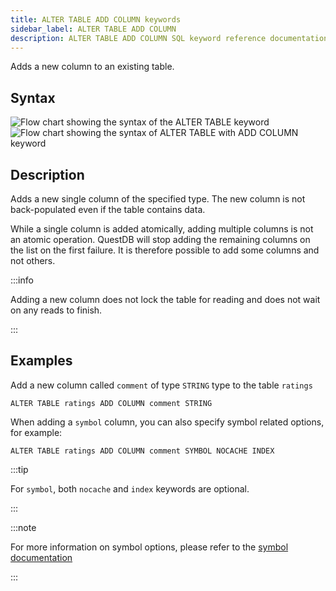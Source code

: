```yaml
---
title: ALTER TABLE ADD COLUMN keywords
sidebar_label: ALTER TABLE ADD COLUMN
description: ALTER TABLE ADD COLUMN SQL keyword reference documentation.
---
```


Adds a new column to an existing table.

## Syntax

![Flow chart showing the syntax of the ALTER TABLE keyword](/img/docs/diagrams/alterTable.svg)
![Flow chart showing the syntax of ALTER TABLE with ADD COLUMN keyword](/img/docs/diagrams/alterTableAddColumn.svg)

## Description

Adds a new single column of the specified type. The new column is not
back-populated even if the table contains data.

While a single column is added atomically, adding multiple columns is not an
atomic operation. QuestDB will stop adding the remaining columns on the list on
the first failure. It is therefore possible to add some columns and not others.

:::info

Adding a new column does not lock the table for reading and does not wait on any
reads to finish.

:::

## Examples

Add a new column called `comment` of type `STRING` type to the table `ratings`

```questdb-sql title="New column"
ALTER TABLE ratings ADD COLUMN comment STRING
```

When adding a `symbol` column, you can also specify symbol related options, for
example:

```questdb-sql title="New symbol column"
ALTER TABLE ratings ADD COLUMN comment SYMBOL NOCACHE INDEX
```

:::tip

For `symbol`, both `nocache` and `index` keywords are optional.

:::

:::note

For more information on symbol options, please refer to the
[symbol documentation](/docs/concept/symbol/)

:::
